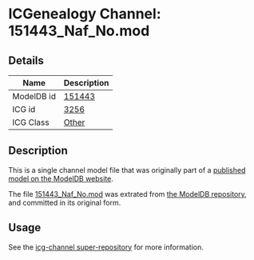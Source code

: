 # ICGenealogy Channel: 151443\_Naf\_No.mod

## Details

Name | Description
---- | -----------
ModelDB id | [151443](http://senselab.med.yale.edu/ModelDB/ShowModel.cshtml?model=151443)
ICG id | [3256](http://icg.neurotheory.ox.ac.uk/channels/other/3256)
ICG Class | [Other](http://icg.neurotheory.ox.ac.uk/channels/other)

## Description

This is a single channel model file that was originally part of a [published model on the ModelDB website](http://senselab.med.yale.edu/mModelDB/ShowModel.cshtml?model=151443).

The file [151443\_Naf\_No.mod](151443_Naf_No.mod) was extrated from [the ModelDB repository](http://senselab.med.yale.edu/ModelDB/ShowModel.cshtml?model=151443), and committed in its original form.

## Usage

See the [icg-channel super-repository](https://github.com/icgenealogy/icg-channels) for more information.